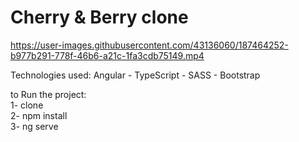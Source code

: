 # Cherry & Berry clone


https://user-images.githubusercontent.com/43136060/187464252-b977b291-778f-46b6-a21c-1fa3cdb75149.mp4

Technologies used: Angular - TypeScript - SASS - Bootstrap


to Run the project:  
1- clone  
2- npm install  
3- ng serve  
